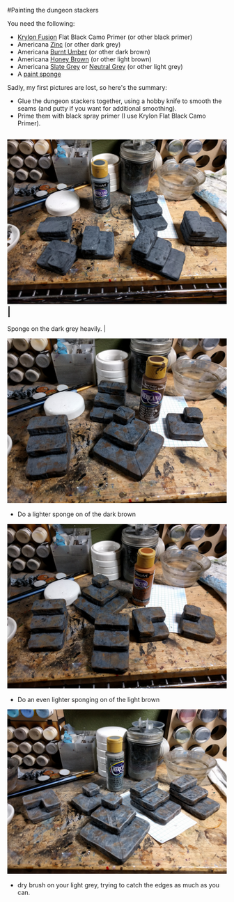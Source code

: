 #Painting the dungeon stackers

You need the following:

* [Krylon Fusion](http://amzn.to/2C8XG0L) Flat Black Camo Primer (or other black primer)
* Americana [Zinc](http://amzn.to/2BmC6t2) (or other dark grey)
* Americana [Burnt Umber](http://amzn.to/2HbRqZR) (or other dark brown)
* Americana [Honey Brown](http://amzn.to/2BmMi4O) (or other light brown)
* Americana [Slate Grey](http://amzn.to/2C89rVe) or [Neutral Grey](http://amzn.to/2Eed16e) (or other light grey)
* A [paint sponge](http://amzn.to/2EEMa2A)

Sadly, my first pictures are lost, so here's the summary:

* Glue the dungeon stackers together, using a hobby knife to smooth the seams (and putty if you want for additional smoothing).
* Prime them with black spray primer (I use Krylon Flat Black Camo Primer).

![Sponge Dark Grey](2018-01-30_22.45.07.jpg) |
--------------------------------------------
Sponge on the dark grey heavily. |

![Sponge Dark Brown](2018-01-30_23.11.28.jpg)
* Do a lighter sponge on of the dark brown

![Sponge Light Brown](2018-01-30_23.26.45.jpg)
* Do an even lighter sponging on of the light brown

![Dry Brush Light Grey](2018-01-31_00.05.04.jpg)
* dry brush on your light grey, trying to catch the edges as much as you can.


